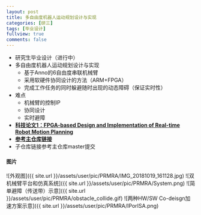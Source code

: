 ```yaml
---
layout: post
title: 多自由度机器人运动规划设计与实现
categories: [研三]
tags: [毕业设计]
fullview: true
comments: false
---
```


* 研究生毕业设计（进行中）
* 多自由度机器人运动规划设计与实现
    - 基于Anno的6自由度串联机械臂
    - 采用软硬件协同设计的方法（ARM+FPGA）
    - 完成工作任务的同时躲避随时出现的动态障碍（保证实时性）
* 难点
    - 机械臂的控制IP
    - 协同设计
    - 实时避障
* [**科技论文1：FPGA-based Design and Implementation of Real-time Robot Motion Planning**](https://ieeexplore.ieee.org/document/8836825)
* [**参考主仓库链接**](https://github.com/whutddk/PRM_robotic_arm)
* 子仓库链接参考主仓库master提交
<!-- more -->

#### 图片
![外观图]({{ site.url }}/assets/user/pic/PRMRA/IMG_20181019_161128.jpg)
![双机械臂平台和仿真系统]({{ site.url }}/assets/user/pic/PRMRA/System.png)
![简单避障（传送带）示意]({{ site.url }}/assets/user/pic/PRMRA/obstacle_collide.gif)
![两种HW/SW Co-deisgn加速方案示意]({{ site.url }}/assets/user/pic/PRMRA/IPorISA.png)

